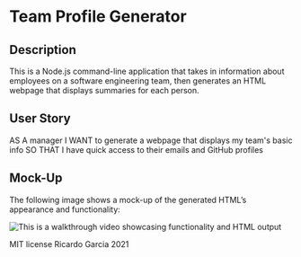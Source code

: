 # Team Profile Generator

## Description

This is a Node.js command-line application that takes in information about employees on a software engineering team, then generates an HTML webpage that displays summaries for each person.

## User Story

AS A manager
I WANT to generate a webpage that displays my team's basic info
SO THAT I have quick access to their emails and GitHub profiles

## Mock-Up

The following image shows a mock-up of the generated HTML’s appearance and functionality:

![This is a walkthrough video showcasing functionality and HTML output](https://watch.screencastify.com/v/rXKNjzLmtAgmGLXMNkMW)

MIT license Ricardo Garcia 2021
